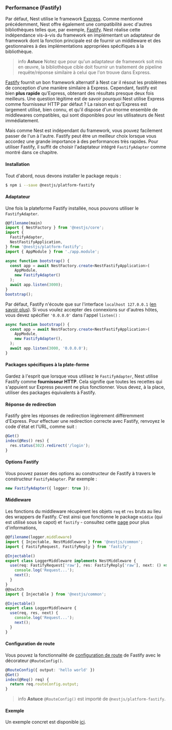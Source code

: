 ### Performance (Fastify)

Par défaut, Nest utilise le framework [Express](https://expressjs.com/). Comme mentionné précédemment, Nest offre également une compatibilité avec d'autres bibliothèques telles que, par exemple, [Fastify](https://github.com/fastify/fastify). Nest réalise cette indépendance vis-à-vis du framework en implémentant un adaptateur de framework dont la fonction principale est de fournir un middleware et des gestionnaires à des implémentations appropriées spécifiques à la bibliothèque.

> info **Astuce** Notez que pour qu'un adaptateur de framework soit mis en œuvre, la bibliothèque cible doit fournir un traitement de pipeline requête/réponse similaire à celui que l'on trouve dans Express.

[Fastify](https://github.com/fastify/fastify) fournit un bon framework alternatif à Nest car il résout les problèmes de conception d'une manière similaire à Express. Cependant, fastify est bien **plus rapide** qu'Express, obtenant des résultats presque deux fois meilleurs. Une question légitime est de savoir pourquoi Nest utilise Express comme fournisseur HTTP par défaut ? La raison est qu'Express est largement utilisé, bien connu, et qu'il dispose d'un énorme ensemble de middlewares compatibles, qui sont disponibles pour les utilisateurs de Nest immédiatement.

Mais comme Nest est indépendant du framework, vous pouvez facilement passer de l'un à l'autre. Fastify peut être un meilleur choix lorsque vous accordez une grande importance à des performances très rapides. Pour utiliser Fastify, il suffit de choisir l'adaptateur intégré `FastifyAdapter` comme montré dans ce chapitre.

#### Installation

Tout d'abord, nous devons installer le package requis :

```bash
$ npm i --save @nestjs/platform-fastify
```

#### Adaptateur

Une fois la plateforme Fastify installée, nous pouvons utiliser le `FastifyAdapter`.

```typescript
@@filename(main)
import { NestFactory } from '@nestjs/core';
import {
  FastifyAdapter,
  NestFastifyApplication,
} from '@nestjs/platform-fastify';
import { AppModule } from './app.module';

async function bootstrap() {
  const app = await NestFactory.create<NestFastifyApplication>(
    AppModule,
    new FastifyAdapter()
  );
  await app.listen(3000);
}
bootstrap();
```

Par défaut, Fastify n'écoute que sur l'interface `localhost 127.0.0.1` ([en savoir plus](https://www.fastify.io/docs/latest/Guides/Getting-Started/#your-first-server)). Si vous voulez accepter des connexions sur d'autres hôtes, vous devez spécifier `'0.0.0.0'` dans l'appel `listen()` :

```typescript
async function bootstrap() {
  const app = await NestFactory.create<NestFastifyApplication>(
    AppModule,
    new FastifyAdapter(),
  );
  await app.listen(3000, '0.0.0.0');
}
```

#### Packages spécifiques à la plate-forme

Gardez à l'esprit que lorsque vous utilisez le `FastifyAdapter`, Nest utilise Fastify comme **fournisseur HTTP**. Cela signifie que toutes les recettes qui s'appuient sur Express peuvent ne plus fonctionner. Vous devez, à la place, utiliser des packages équivalents à Fastify.

#### Réponse de redirection

Fastify gère les réponses de redirection légèrement différemment d'Express. Pour effectuer une redirection correcte avec Fastify, renvoyez le code d'état et l'URL, comme suit :

```typescript
@Get()
index(@Res() res) {
  res.status(302).redirect('/login');
}
```

#### Options Fastify

Vous pouvez passer des options au constructeur de Fastify à travers le constructeur `FastifyAdapter`. Par exemple :

```typescript
new FastifyAdapter({ logger: true });
```


#### Middleware

Les fonctions du middleware récupèrent les objets `req` et `res` bruts au lieu des wrappers de Fastify. C'est ainsi que fonctionne le package `middie` (qui est utilisé sous le capot) et `fastify` - consultez cette [page](https://www.fastify.io/docs/latest/Reference/Middleware/) pour plus d'informations,

```typescript
@@filename(logger.middleware)
import { Injectable, NestMiddleware } from '@nestjs/common';
import { FastifyRequest, FastifyReply } from 'fastify';

@Injectable()
export class LoggerMiddleware implements NestMiddleware {
  use(req: FastifyRequest['raw'], res: FastifyReply['raw'], next: () => void) {
    console.log('Request...');
    next();
  }
}
@@switch
import { Injectable } from '@nestjs/common';

@Injectable()
export class LoggerMiddleware {
  use(req, res, next) {
    console.log('Request...');
    next();
  }
}
```

#### Configuration de route

Vous pouvez la fonctionnalité de [configuration de route](https://fastify.dev/docs/latest/Reference/Routes/#config) de Fastify avec le décorateur `@RouteConfig()`.

```typescript
@RouteConfig({ output: 'hello world' })
@Get()
index(@Req() req) {
  return req.routeConfig.output;
}
```

> info **Astuce** `@RouteConfig()` est importé de `@nestjs/platform-fastify`.

#### Exemple

Un exemple concret est disponible [ici](https://github.com/nestjs/nest/tree/master/sample/10-fastify).
